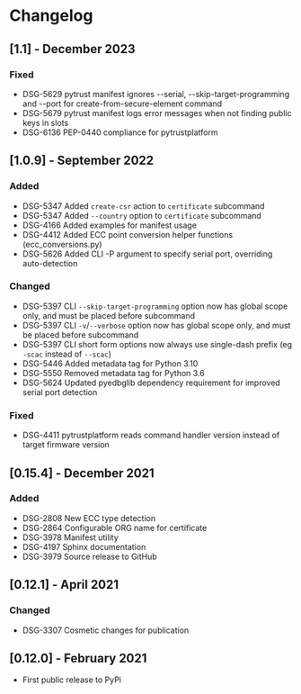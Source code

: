 # Changelog

## [1.1] - December 2023

### Fixed
- DSG-5629 pytrust manifest ignores --serial, --skip-target-programming and --port for create-from-secure-element command
- DSG-5679 pytrust manifest logs error messages when not finding public keys in slots
- DSG-6136 PEP-0440 compliance for pytrustplatform

## [1.0.9] - September 2022

### Added
- DSG-5347 Added `create-csr` action to `certificate` subcommand
- DSG-5347 Added `--country` option to `certificate` subcommand
- DSG-4166 Added examples for manifest usage
- DSG-4412 Added ECC point conversion helper functions (ecc_conversions.py)
- DSG-5626 Added CLI -P argument to specify serial port, overriding auto-detection

### Changed
- DSG-5397 CLI `--skip-target-programming` option now has global scope only, and must be placed before subcommand
- DSG-5397 CLI `-v`/`--verbose` option now has global scope only, and must be placed before subcommand
- DSG-5397 CLI short form options now always use single-dash prefix (eg `-scac` instead of `--scac`)
- DSG-5446 Added metadata tag for Python 3.10
- DSG-5550 Removed metadata tag for Python 3.6
- DSG-5624 Updated pyedbglib dependency requirement for improved serial port detection

### Fixed
- DSG-4411 pytrustplatform reads command handler version instead of target firmware version

## [0.15.4] - December 2021

### Added
- DSG-2808 New ECC type detection
- DSG-2864 Configurable ORG name for certificate
- DSG-3978 Manifest utility
- DSG-4197 Sphinx documentation
- DSG-3979 Source release to GitHub

## [0.12.1] - April 2021

### Changed
- DSG-3307 Cosmetic changes for publication

## [0.12.0] - February 2021
- First public release to PyPi
